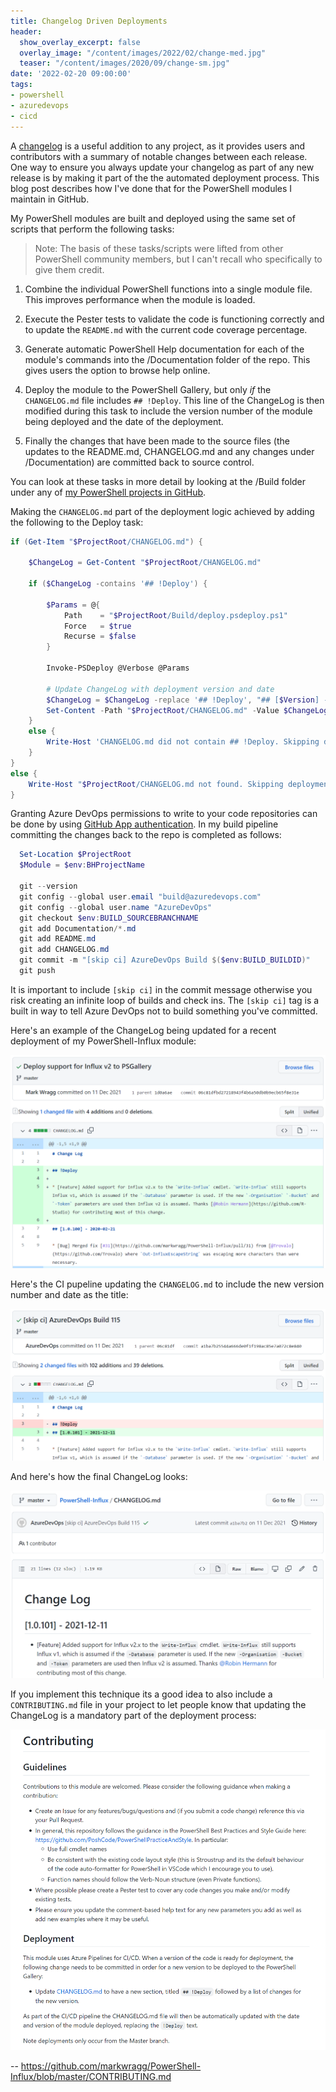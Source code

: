 ```yaml
---
title: Changelog Driven Deployments
header:
  show_overlay_excerpt: false
  overlay_image: "/content/images/2022/02/change-med.jpg"
  teaser: "/content/images/2020/09/change-sm.jpg"
date: '2022-02-20 09:00:00'
tags:
- powershell
- azuredevops
- cicd
---
```


A [changelog](https://keepachangelog.com/en/1.0.0/) is a useful addition to any project, as it provides users and contributors with a summary of notable changes between each release. One way to ensure you always update your changelog as part of any new release is by making it part of the the automated deployment process. This blog post describes how I've done that for the PowerShell modules I maintain in GitHub.

My PowerShell modules are built and deployed using the same set of scripts that perform the following tasks:

> Note: The basis of these tasks/scripts were lifted from other PowerShell community members, but I can't recall who specifically to give them credit.

1. Combine the individual PowerShell functions into a single module file. This improves performance when the module is loaded.

2. Execute the Pester tests to validate the code is functioning correctly and to update the `README.md` with the current code coverage percentage.

3. Generate automatic PowerShell Help documentation for each of the module's commands into the /Documentation folder of the repo. This gives users the option to browse help online.

4. Deploy the module to the PowerShell Gallery, but only _if_ the `CHANGELOG.md` file includes `## !Deploy`. This line of the ChangeLog is then modified during this task to include the version number of the module being deployed and the date of the deployment.

5. Finally the changes that have been made to the source files (the updates to the README.md, CHANGELOG.md and any changes under /Documentation) are committed back to source control.

You can look at these tasks in more detail by looking at the /Build folder under any of [my PowerShell projects in GitHub](https://github.com/markwragg/PowerShell-Influx/blob/master/Build).

Making the `CHANGELOG.md` part of the deployment logic achieved by adding the following to the Deploy task:

```powershell
if (Get-Item "$ProjectRoot/CHANGELOG.md") {
        
    $ChangeLog = Get-Content "$ProjectRoot/CHANGELOG.md"

    if ($ChangeLog -contains '## !Deploy') {

        $Params = @{
            Path    = "$ProjectRoot/Build/deploy.psdeploy.ps1"
            Force   = $true
            Recurse = $false
        }

        Invoke-PSDeploy @Verbose @Params

        # Update ChangeLog with deployment version and date
        $ChangeLog = $ChangeLog -replace '## !Deploy', "## [$Version] - $(Get-Date -Format 'yyyy-MM-dd')"
        Set-Content -Path "$ProjectRoot/CHANGELOG.md" -Value $ChangeLog
    }
    else {
        Write-Host 'CHANGELOG.md did not contain ## !Deploy. Skipping deployment.'
    }
}
else {
    Write-Host "$ProjectRoot/CHANGELOG.md not found. Skipping deployment."
}
```

Granting Azure DevOps permissions to write  to your code repositories can be done by using [GitHub App authentication](https://docs.microsoft.com/en-us/azure/devops/pipelines/repos/github?view=azure-devops&tabs=yaml#github-app-authentication). In my build pipeline committing the changes back to the repo is completed as follows:

```powershell
  Set-Location $ProjectRoot
  $Module = $env:BHProjectName

  git --version
  git config --global user.email "build@azuredevops.com"
  git config --global user.name "AzureDevOps"
  git checkout $env:BUILD_SOURCEBRANCHNAME
  git add Documentation/*.md
  git add README.md
  git add CHANGELOG.md
  git commit -m "[skip ci] AzureDevOps Build $($env:BUILD_BUILDID)"
  git push
```

It is important to include `[skip ci]` in the commit message otherwise you risk creating an infinite loop of builds and check ins. The `[skip ci]` tag is a built in way to tell Azure DevOps not to build something you've committed.

Here's an example of the ChangeLog being updated for a recent deployment of my PowerShell-Influx module:

![changelog deployment example commit](/content/images/2022/02/changelog-deploy-example.png)

Here's the CI pupeline updating the `CHANGELOG.md` to include the new version number and date as the title:

![changelog deployment example commit](/content/images/2022/02/changelog-deploy-example-2.png)

And here's how the final ChangeLog looks:

![changelog deployment example commit](/content/images/2022/02/changelog-deploy-example-3.png)

If you implement this technique its a good idea to also include a `CONTRIBUTING.md` file in your project to let people know that updating the ChangeLog is a mandatory part of the deployment process:

![changelog deployment example commit](/content/images/2022/02/contributing-example.png)

-- https://github.com/markwragg/PowerShell-Influx/blob/master/CONTRIBUTING.md
